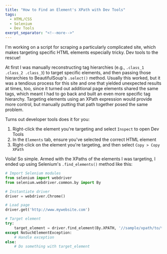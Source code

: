 ```yaml
---
title: "How to Find an Element's XPath with Dev Tools"
tags:
  - HTML/CSS
  - Selenium
  - Dev Tools
exerpt_separator: "<!--more-->"
---
```


I'm working on a script for scraping a particularly complicated site, which makes targeting specific HTML elements especially tricky. Dev tools to the rescue!

<!--more-->

At first I was manually reconstructing tag hierarchies (e.g., `.class_1 .class_2 .class_3`) to target specific elements, and then passing those hierarchies to BeautifulSoup's `.select()` method. Usually this worked, but it was a tendious process for this site and one that yielded unexpected results at times, too, since it turned out additional page elements shared the same tags, which meant I had to go back and built an even more specific tag hierarchy. Targeting elements using an XPath expression would provide more control, but manually putting that path together posed the same problem.

Turns out developer tools does it for you:

1. Right-click the element you're targeting and select `Inspect` to open Dev Tools
2. In the `Elements` tab, ensure you've selected the correct HTML element
3. Right-click on the element you're targeting, and then select `Copy > Copy XPath`

Voila! So simple. Armed with the XPaths of the elements I was targeting, I ended up using Selenium's `.find_elements()` method like this:

```python
# Import Selenium modules
from selenium import webdriver
from selenium.webdriver.common.by import By

# Instantiate driver
driver = webdriver.Chrome()

# Load page
driver.get('http://www.mywebsite.com')

# Target element
try:
    target_element = driver.find_element(By.XPATH, '//sample/xpath/to/targeted[@class="element"]')
except NoSuchElementException:
    # Handle exception
else:
    # Do something with target_element
```
